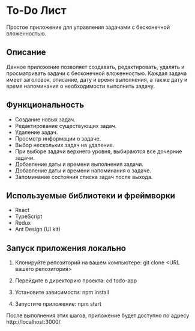 # To-Do Лист

Простое приложение для управления задачами с бесконечной вложенностью.

## Описание

Данное приложение позволяет создавать, редактировать, удалять и просматривать задачи с бесконечной вложенностью. Каждая задача имеет заголовок, описание, дату и время выполнения, а также дату и время напоминания о необходимости выполнить задачу.

## Функциональность

- Создание новых задач.
- Редактирование существующих задач.
- Удаление задач.
- Просмотр информации о задаче.
- Выбор нескольких задач на удаление.
- При выборе задачи верхнего уровня, выбираются все дочерние задачи.
- Добавление даты и времени выполнения задачи.
- Добавление даты и времени напоминания о задаче.
- Запоминание состояния списка задач после выхода.

## Используемые библиотеки и фреймворки

- React
- TypeScript
- Redux
- Ant Design (UI kit)

## Запуск приложения локально

1. Клонируйте репозиторий на вашем компьютере:
   git clone <URL вашего репозитория>

2. Перейдите в директорию проекта:
   cd todo-app

3. Установите зависимости:
   npm install

4. Запустите приложение:
   npm start

После выполнения этих шагов, приложение будет доступно по адресу http://localhost:3000/.
